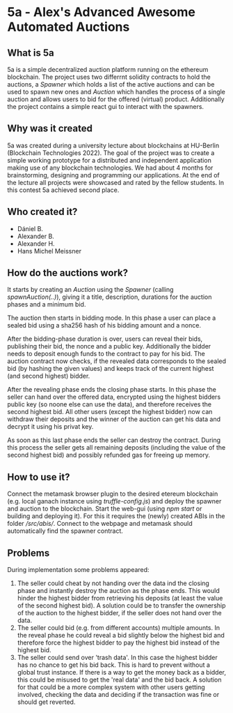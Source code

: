 # 5a - Alex's Advanced Awesome Automated Auctions
## What is 5a
5a is a simple decentralized auction platform running on the ethereum blockchain. The project uses two differrnt solidity contracts to hold the auctions, a *Spawner* which holds a list of the active auctions and can be used to spawn new ones and *Auction* which handles the process of a single auction and allows users to bid for the offered (virtual) product.
Additionally the project contains a simple react gui to interact with the spawners.
## Why was it created
5a was created during a university lecture about blockchains at HU-Berlin (Blockchain Technologies 2022). The goal of the project was to create a simple working prototype for a distributed and independent application making use of any blockchain technologies. We had about 4 months for brainstorming, designing and programming our applications.
At the end of the lecture all projects were showcased and rated by the fellow students. In this contest 5a achieved second place.
## Who created it?
* Dániel B.
* Alexander B.
* Alexander H.
* Hans Michel Meissner
## How do the auctions work?
It starts by creating an *Auction* using the *Spawner* (calling *spawnAuction(..)*), giving it a title, description, durations for the auction phases and a minimum bid.

The auction then starts in bidding mode. In this phase a user can place a sealed bid using a sha256 hash of his bidding amount and a nonce. 

After the bidding-phase duration is over, users can reveal their bids, publishing their bid, the nonce and a public key. Additionally the bidder needs to deposit enough funds to the contract to pay for his bid. The auction contract now checks, if the revealed data corresponds to the sealed bid (by hashing the given values) and keeps track of the current highest (and second highest) bidder. 

After the revealing phase ends the closing phase starts. In this phase the seller can hand over the offered data, encrypted using the highest bidders public key (so noone else can use the data), and therefore receives the second highest bid. All other users (except the highest bidder) now can withdraw their deposits and the winner of the auction can get his data and decrypt it using his privat key.

As soon as this last phase ends the seller can destroy the contract. During this process the seller gets all remaining deposits (including the value of the second highest bid) and possibly refunded gas for freeing up memory. 
## How to use it?
Connect the metamask browser plugin to the desired etereum blockchain (e.g. local ganach instance using *truffle-config.js*) and deploy the spawner and auction to the blockchain.
Start the web-gui (using *npm start* or building and deploying it). For this it requires the (newly) created ABIs in the folder */src/abis/*.
Connect to the webpage and metamask should automatically find the spawner contract.
## Problems
During implementation some problems appeared:
1. The seller could cheat by not handing over the data ind the closing phase and instantly destroy the auction as the phase ends. This would hinder the highest bidder from retrieving his deposits (at least the value of the second highest bid). A solution could be to transfer the ownership of the auction to the highest bidder, if the seller does not hand over the data. 
2. The seller could bid (e.g. from different accounts) multiple amounts. In the reveal phase he could reveal a bid slightly below the highest bid and therefore force the highest bidder to pay the highest bid instead of the highest bid.
3. The seller could send over 'trash data'. In this case the highest bidder has no chance to get his bid back. This is hard to prevent without a global trust instance. If there is a way to get the money back as a bidder, this could be misused to get the 'real data' and the bid back. A solution for that could be a more complex system with other users getting involved, checking the data and deciding if the transaction was fine or should get reverted.
